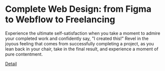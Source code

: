# Complete Web Design: from Figma to Webflow to Freelancing

Experience the ultimate self-satisfaction when you take a moment to admire your completed work and confidently say, "I created this!" Revel in the joyous feeling that comes from successfully completing a project, as you lean back in your chair, take in the final result, and experience a moment of pure contentment. 

[Detail](https://eduitfree.com/courses/complete-web-design-from-figma-to-webflow-to-freelancing)